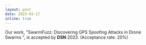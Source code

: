 ```yaml
---
layout: post
date: 2023-03-17
inline: true
---
```

Our work, "SwarmFuzz: Discovering GPS Spoofing Attacks in Drone Swarms ", is accepted by **DSN** 2023. (Acceptance rate: 20%)
<!-- A simple inline announcement with Markdown emoji! :sparkles: :smile: -->
